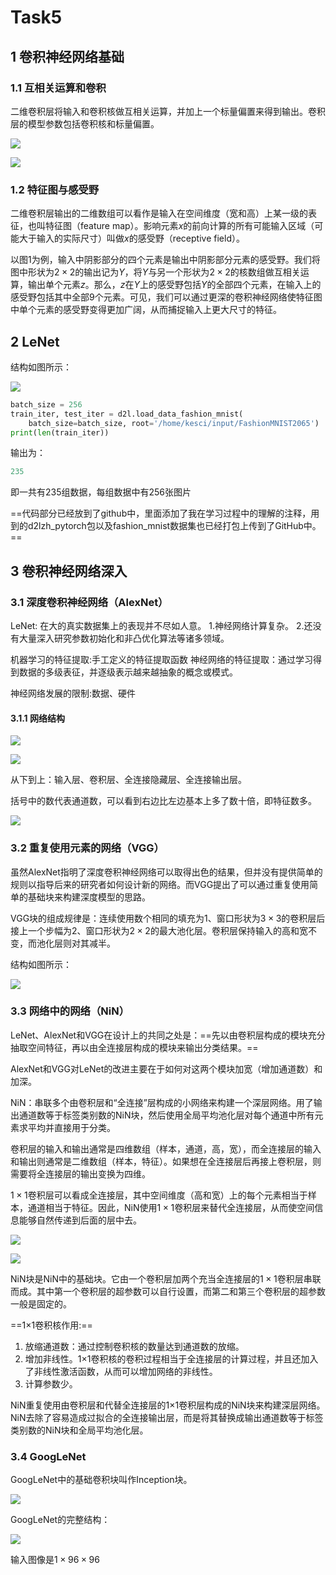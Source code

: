 #  Task5

##  1 卷积神经网络基础

###  1.1 互相关运算和卷积

二维卷积层将输入和卷积核做互相关运算，并加上一个标量偏置来得到输出。卷积层的模型参数包括卷积核和标量偏置。

![](https://github.com/cannibalistic-galaxy/Deeplearning-with-pytorch/blob/master/Task3_Task4_Task5_Figures/8.PNG)

![](https://github.com/cannibalistic-galaxy/Deeplearning-with-pytorch/blob/master/Task3_Task4_Task5_Figures/9.PNG)

###  1.2 特征图与感受野

二维卷积层输出的二维数组可以看作是输入在空间维度（宽和高）上某一级的表征，也叫特征图（feature map）。影响元素$x$的前向计算的所有可能输入区域（可能大于输入的实际尺寸）叫做$x$的感受野（receptive field）。

以图1为例，输入中阴影部分的四个元素是输出中阴影部分元素的感受野。我们将图中形状为$2 \times 2$的输出记为$Y$，将$Y$与另一个形状为$2 \times 2$的核数组做互相关运算，输出单个元素$z$。那么，$z$在$Y$上的感受野包括$Y$的全部四个元素，在输入上的感受野包括其中全部9个元素。可见，我们可以通过更深的卷积神经网络使特征图中单个元素的感受野变得更加广阔，从而捕捉输入上更大尺寸的特征。

## 2 LeNet

结构如图所示：

![](https://github.com/cannibalistic-galaxy/Deeplearning-with-pytorch/blob/master/Task3_Task4_Task5_Figures/10.PNG)



```python
batch_size = 256
train_iter, test_iter = d2l.load_data_fashion_mnist(
    batch_size=batch_size, root='/home/kesci/input/FashionMNIST2065')
print(len(train_iter))
```

输出为：

```python
235
```

即一共有235组数据，每组数据中有256张图片

==代码部分已经放到了github中，里面添加了我在学习过程中的理解的注释，用到的d2lzh_pytorch包以及fashion_mnist数据集也已经打包上传到了GitHub中。==

##  3 卷积神经网络深入

###  3.1 深度卷积神经网络（AlexNet）

LeNet:  在大的真实数据集上的表现并不尽如⼈意。
 1.神经网络计算复杂。
 2.还没有⼤量深⼊研究参数初始化和⾮凸优化算法等诸多领域。

机器学习的特征提取:手工定义的特征提取函数
 神经网络的特征提取：通过学习得到数据的多级表征，并逐级表⽰越来越抽象的概念或模式。

神经网络发展的限制:数据、硬件

####  3.1.1 网络结构

![](https://github.com/cannibalistic-galaxy/Deeplearning-with-pytorch/blob/master/Task3_Task4_Task5_Figures/14.PNG)

![](https://github.com/cannibalistic-galaxy/Deeplearning-with-pytorch/blob/master/Task3_Task4_Task5_Figures/12.PNG)

从下到上：输入层、卷积层、全连接隐藏层、全连接输出层。

括号中的数代表通道数，可以看到右边比左边基本上多了数十倍，即特征数多。

![](https://github.com/cannibalistic-galaxy/Deeplearning-with-pytorch/blob/master/Task3_Task4_Task5_Figures/13.PNG)

###  3.2 重复使用元素的网络（VGG）

虽然AlexNet指明了深度卷积神经网络可以取得出色的结果，但并没有提供简单的规则以指导后来的研究者如何设计新的网络。而VGG提出了可以通过重复使用简单的基础块来构建深度模型的思路。

VGG块的组成规律是：连续使用数个相同的填充为1、窗口形状为$3\times 3$的卷积层后接上一个步幅为2、窗口形状为$2 \times2$的最大池化层。卷积层保持输入的高和宽不变，而池化层则对其减半。

结构如图所示：

![](https://github.com/cannibalistic-galaxy/Deeplearning-with-pytorch/blob/master/Task3_Task4_Task5_Figures/15.PNG)

### 3.3 网络中的网络（NiN）

LeNet、AlexNet和VGG在设计上的共同之处是：==先以由卷积层构成的模块充分抽取空间特征，再以由全连接层构成的模块来输出分类结果。==

AlexNet和VGG对LeNet的改进主要在于如何对这两个模块加宽（增加通道数）和加深。

NiN：串联多个由卷积层和“全连接”层构成的小⽹络来构建⼀个深层网络。⽤了输出通道数等于标签类别数的NiN块，然后使⽤全局平均池化层对每个通道中所有元素求平均并直接⽤于分类。

卷积层的输入和输出通常是四维数组（样本，通道，高，宽），而全连接层的输入和输出则通常是二维数组（样本，特征）。如果想在全连接层后再接上卷积层，则需要将全连接层的输出变换为四维。

$1 \times 1$卷积层可以看成全连接层，其中空间维度（高和宽）上的每个元素相当于样本，通道相当于特征。因此，NiN使用$1 \times 1$卷积层来替代全连接层，从而使空间信息能够自然传递到后面的层中去。

![](https://github.com/cannibalistic-galaxy/Deeplearning-with-pytorch/blob/master/Task3_Task4_Task5_Figures/16.PNG)

![](https://github.com/cannibalistic-galaxy/Deeplearning-with-pytorch/blob/master/Task3_Task4_Task5_Figures/17.PNG)

NiN块是NiN中的基础块。它由一个卷积层加两个充当全连接层的$1 \times 1$卷积层串联而成。其中第一个卷积层的超参数可以自行设置，而第二和第三个卷积层的超参数一般是固定的。

==1×1卷积核作用:==

1. 放缩通道数：通过控制卷积核的数量达到通道数的放缩。
2. 增加非线性。1×1卷积核的卷积过程相当于全连接层的计算过程，并且还加入了非线性激活函数，从而可以增加网络的非线性。
3. 计算参数少。

NiN重复使⽤由卷积层和代替全连接层的1×1卷积层构成的NiN块来构建深层网络。NiN去除了容易造成过拟合的全连接输出层，而是将其替换成输出通道数等于标签类别数的NiN块和全局平均池化层。

###  3.4 GoogLeNet

GoogLeNet中的基础卷积块叫作Inception块。

![](https://github.com/cannibalistic-galaxy/Deeplearning-with-pytorch/blob/master/Task3_Task4_Task5_Figures/18.PNG)

GoogLeNet的完整结构：

![](https://github.com/cannibalistic-galaxy/Deeplearning-with-pytorch/blob/master/Task3_Task4_Task5_Figures/19.PNG)

输入图像是$1\times96\times96$

